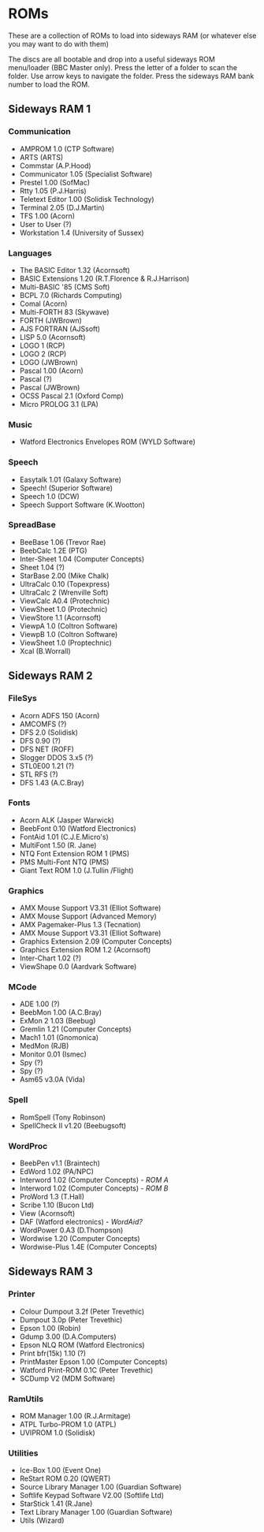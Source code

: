 # ROMs
These are a collection of ROMs to load into sideways RAM (or whatever else you may want to do with them)

The discs are all bootable and drop into a useful sideways ROM menu/loader (BBC Master only). Press the letter of a folder to scan the folder. Use arrow keys to navigate the folder. Press the sideways RAM bank number to load the ROM.

## Sideways RAM 1

### Communication
  - AMPROM 1.0 (CTP Software)
  - ARTS (ARTS)
  - Commstar (A.P.Hood)
  - Communicator 1.05 (Specialist Software)
  - Prestel 1.00 (SofMac)
  - Rtty 1.05 (P.J.Harris)
  - Teletext Editor 1.00 (Solidisk Technology)
  - Terminal 2.05 (D.J.Martin)
  - TFS 1.00 (Acorn)
  - User to User (?)
  - Workstation 1.4 (University of Sussex)
### Languages
  - The BASIC Editor 1.32 (Acornsoft)
  - BASIC Extensions 1.20 (R.T.Florence & R.J.Harrison)
  - Multi-BASIC '85 (CMS Soft)
  - BCPL 7.0 (Richards Computing)
  - Comal (Acorn)
  - Multi-FORTH 83 (Skywave)
  - FORTH (JWBrown)
  - AJS FORTRAN (AJSsoft)
  - LISP 5.0 (Acornsoft)
  - LOGO 1 (RCP)
  - LOGO 2 (RCP)
  - LOGO (JWBrown)
  - Pascal 1.00 (Acorn)
  - Pascal (?)
  - Pascal (JWBrown)
  - OCSS Pascal 2.1 (Oxford Comp)
  - Micro PROLOG 3.1 (LPA)
### Music
  - Watford Electronics Envelopes ROM (WYLD Software)
### Speech
  - Easytalk 1.01 (Galaxy Software)
  - Speech! (Superior Software)
  - Speech 1.0 (DCW)
  - Speech Support Software (K.Wootton)
### SpreadBase
  - BeeBase 1.06 (Trevor Rae)
  - BeebCalc 1.2E (PTG)
  - Inter-Sheet 1.04 (Computer Concepts)
  - Sheet 1.04 (?)
  - StarBase 2.00 (Mike Chalk)
  - UltraCalc 0.10 (Topexpress)
  - UltraCalc 2 (Wrenville Soft)
  - ViewCalc A0.4 (Protechnic)
  - ViewSheet 1.0 (Protechnic)
  - ViewStore 1.1 (Acornsoft)
  - ViewpA 1.0 (Coltron Software)
  - ViewpB 1.0 (Coltron Software)
  - ViewSheet 1.0 (Proptechnic)
  - Xcal (B.Worrall)

## Sideways RAM 2

### FileSys
  - Acorn ADFS 150 (Acorn)
  - AMCOMFS (?)
  - DFS 2.0 (Solidisk)
  - DFS 0.90 (?)
  - DFS NET (ROFF)
  - Slogger DDOS 3.x5 (?)
  - STL0E00 1.21 (?)
  - STL RFS (?)
  - DFS 1.43 (A.C.Bray)
### Fonts
  - Acorn ALK (Jasper Warwick)
  - BeebFont 0.10 (Watford Electronics)
  - FontAid 1.01 (C.J.E.Micro's)
  - MultiFont 1.50 (R. Jane)
  - NTQ Font Extension ROM 1 (PMS)
  - PMS Multi-Font NTQ (PMS)
  - Giant Text ROM 1.0 (J.Tullin /Flight)
### Graphics
  - AMX Mouse Support V3.31 (Elliot Software)
  - AMX Mouse Support (Advanced Memory)
  - AMX Pagemaker-Plus 1.3 (Tecnation)
  - AMX Mouse Support V3.31 (Elliot Software)
  - Graphics Extension 2.09 (Computer Concepts)
  - Graphics Extension ROM 1.2 (Acornsoft)
  - Inter-Chart 1.02 (?)
  - ViewShape 0.0 (Aardvark Software)
### MCode
  - ADE 1.00 (?)
  - BeebMon 1.00 (A.C.Bray)
  - ExMon 2 1.03 (Beebug)
  - Gremlin 1.21 (Computer Concepts)
  - Mach1 1.01 (Gnomonica)
  - MedMon (RJB)
  - Monitor 0.01 (Ismec)
  - Spy (?)
  - Spy (?)
  - Asm65 v3.0A (Vida)

### Spell
  - RomSpell (Tony Robinson)
  - SpellCheck II v1.20 (Beebugsoft)  

### WordProc
  - BeebPen v1.1 (Braintech)
  - EdWord 1.02 (PA/NPC)
  - Interword 1.02 (Computer Concepts) - _ROM A_
  - Interword 1.02 (Computer Concepts) - _ROM B_
  - ProWord 1.3 (T.Hall)
  - Scribe 1.10 (Bucon Ltd)
  - View (Acornsoft)
  - DAF (Watford electronics) - _WordAid?_
  - WordPower 0.A3 (D.Thompson)
  - Wordwise 1.20 (Computer Concepts)
  - Wordwise-Plus 1.4E (Computer Concepts)
  
## Sideways RAM 3

### Printer
  - Colour Dumpout 3.2f (Peter Trevethic)
  - Dumpout 3.0p (Peter Trevethic)
  - Epson 1.00 (Robin)
  - Gdump 3.00 (D.A.Computers)
  - Epson NLQ ROM (Watford Electronics)
  - Print bfr(15k) 1.10 (?)
  - PrintMaster Epson 1.00 (Computer Concepts)
  - Watford Print-ROM 0.1C (Peter Trevethic)
  - SCDump V2 (MDM Software)

### RamUtils
  - ROM Manager 1.00 (R.J.Armitage)
  - ATPL Turbo-PROM 1.0 (ATPL)
  - UVIPROM 1.0 (Solidisk)

### Utilities
  - Ice-Box 1.00 (Event One)
  - ReStart ROM 0.20 (QWERT)
  - Source Library Manager 1.00 (Guardian Software)
  - Softlife Keypad Software V2.00 (Softlife Ltd)
  - StarStick 1.41 (R.Jane)
  - Text Library Manager 1.00 (Guardian Software)
  - Utils (Wizard)

